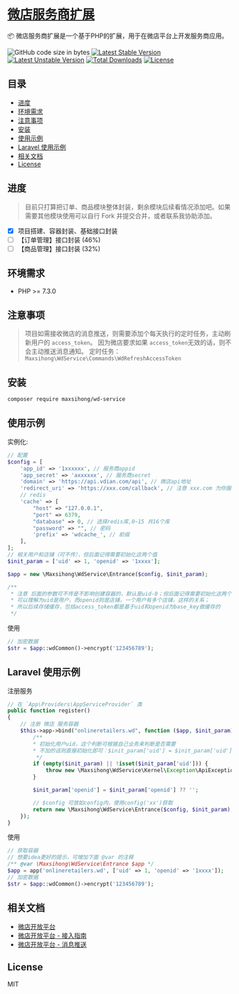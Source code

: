 <h1><a href="https://github.com/MaxSihong/wd-service">微店服务商扩展</a></h1>

📦 微店服务商扩展是一个基于PHP的扩展，用于在微店平台上开发服务商应用。

<img alt="GitHub code size in bytes" src="https://img.shields.io/github/languages/code-size/MaxSihong/wd-service"></img>
[![Latest Stable Version](https://poser.pugx.org/MaxSihong/wd-service/v/stable.svg)](https://packagist.org/packages/MaxSihong/wd-servicet)
[![Latest Unstable Version](https://poser.pugx.org/MaxSihong/wd-service/v/unstable.svg)](https://packagist.org/packages/MaxSihong/wd-service)
[![Total Downloads](https://poser.pugx.org/MaxSihong/wd-service/downloads)](https://packagist.org/packages/MaxSihong/wd-service)
[![License](https://poser.pugx.org/MaxSihong/wd-service/license)](https://packagist.org/packages/MaxSihong/wd-service)

## 目录

- [进度](#进度)
- [环境需求](#环境需求)
- [注意事项](#注意事项)
- [安装](#安装)
- [使用示例](#使用示例)
- [Laravel 使用示例](#laravel-使用示例)
- [相关文档](#相关文档)
- [License](#license)

## 进度

> 目前只打算把订单、商品模块整体封装，剩余模块后续看情况添加吧。如果需要其他模块使用可以自行 Fork 并提交合并，或者联系我协助添加。

- [x] 项目搭建、容器封装、基础接口封装
- [ ] 【订单管理】接口封装 (46%)
- [ ] 【商品管理】接口封装 (32%)

## 环境需求

- PHP >= 7.3.0

## 注意事项

> 项目如需接收微店的消息推送，则需要添加个每天执行的定时任务，主动刷新用户的 `access_token`。
> 因为微店要求如果 `access_token`无效的话，则不会主动推送消息通知。
> 定时任务：`Maxsihong\WdService\Commands\WdRefreshAccessToken`

## 安装

```bash
composer require maxsihong/wd-service
```

## 使用示例

实例化:
```php
// 配置
$config = [
    'app_id' => '1xxxxxx', // 服务商appid
    'app_secret' => 'axxxxxx', // 服务商secret
    'domain' => 'https://api.vdian.com/api', // 微店api地址
    'redirect_uri' => 'https://xxx.com/callback', // 注意 xxx.com 为你服务商授权的推送域名，微店有白名单限制；后面的 callback 可自定义,改地址是回调接收微店返回的code和state，后续进行调用获取token操作
    // redis
    'cache' => [
        "host" => "127.0.0.1",
        "port" => 6379,
        "database" => 0, // 选择redis库,0~15 共16个库
        "password" => "", // 密码
        'prefix' => 'wdcache_', // 前缀
    ],
];
// 相关用户和店铺（可不传），但后面记得需要初始化这两个值
$init_param = ['uid' => 1, 'openid' => '1xxxx'];

$app = new \Maxsihong\WdService\Entrance($config, $init_param);

/**
 * 注意 后面的参数可不传是不影响创建容器的，默认是uid-0；但后面记得需要初始化这两个值(`reSetUidAndOpenidAndCacheKey`)，因为缓存都是基于这两个值存储的
 * 可以理解为uid是用户，而openid则是店铺，一个用户有多个店铺，这样的关系；
 * 所以后续存储缓存，包括access_token都是基于uid和openid为base_key做缓存的
 */
```

使用
```php
// 加密数据
$str = $app::wdCommon()->encrypt('123456789');
```

## Laravel 使用示例

注册服务
```php
// 在 `App\Providers\AppServiceProvider` 类
public function register()
{
    // 注册 微店 服务容器
    $this->app->bind("onlineretailers.wd", function ($app, $init_param) {
        /**
        * 初始化用户uid，这个判断可根据自己业务来判断是否需要
        * 不加的话则直接初始化即可：$init_param['uid'] = $init_param['uid'] ?? 0;
         */
        if (empty($init_param) || !isset($init_param['uid'])) {
            throw new \Maxsihong\WdService\Kernel\Exception\ApiException('必须要初始化用户uid');
        }

        $init_param['openid'] = $init_param['openid'] ?? '';

        // $config 可放如config内，使用config('xx')获取
        return new \Maxsihong\WdService\Entrance($config, $init_param);
    });
}
```

使用
```php
// 获取容器
// 想要idea更好的提示，可增加下面 @var 的注释
/** @var \Maxsihong\WdService\Entrance $app */
$app = app('onlineretailers.wd', ['uid' => 1, 'openid' => '1xxxx']);
// 加密数据
$str = $app::wdCommon()->encrypt('123456789');
```

## 相关文档
- [微店开放平台](https://open.weidian.com/#/index)
- [微店开放平台 - 接入指南](https://open.weidian.com/#/guide/150)
- [微店开放平台 - 消息推送](https://open.weidian.com/#/guide/147)

## License

MIT
